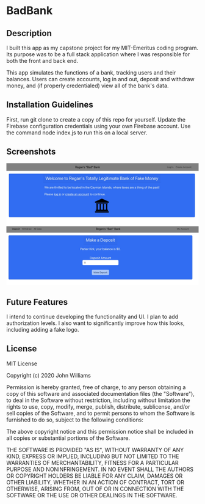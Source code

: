 # BadBank
 
<h2>Description</h2>

I built this app as my capstone project for my MIT-Emeritus coding program. Its purpose was to be a full stack application where I was responsible for both the front and back end.

This app simulates the functions of a bank, tracking users and their balances. Users can create accounts, log in and out, deposit and withdraw money, and (if properly credentialed) view all of the bank's data.

<h2>Installation Guidelines</h2>

First, run git clone to create a copy of this repo for yourself. Update the Firebase configuration credentials using your own Firebase account. Use the command node index.js to run this on a local server.

<h2>Screenshots</h2>

<img src="./public/src/Images/badbank1.jpg">
<img src="./public/src/Images/badbank2.jpg">

<h2>Future Features</h2>

I intend to continue developing the functionality and UI. I plan to add authorization levels. I also want to significantly improve how this looks, including adding a fake logo.

<h2>License</h2>

MIT License

Copyright (c) 2020 John Williams

Permission is hereby granted, free of charge, to any person obtaining a copy
of this software and associated documentation files (the "Software"), to deal
in the Software without restriction, including without limitation the rights
to use, copy, modify, merge, publish, distribute, sublicense, and/or sell
copies of the Software, and to permit persons to whom the Software is
furnished to do so, subject to the following conditions:

The above copyright notice and this permission notice shall be included in all
copies or substantial portions of the Software.

THE SOFTWARE IS PROVIDED "AS IS", WITHOUT WARRANTY OF ANY KIND, EXPRESS OR
IMPLIED, INCLUDING BUT NOT LIMITED TO THE WARRANTIES OF MERCHANTABILITY,
FITNESS FOR A PARTICULAR PURPOSE AND NONINFRINGEMENT. IN NO EVENT SHALL THE
AUTHORS OR COPYRIGHT HOLDERS BE LIABLE FOR ANY CLAIM, DAMAGES OR OTHER
LIABILITY, WHETHER IN AN ACTION OF CONTRACT, TORT OR OTHERWISE, ARISING FROM,
OUT OF OR IN CONNECTION WITH THE SOFTWARE OR THE USE OR OTHER DEALINGS IN THE
SOFTWARE.
